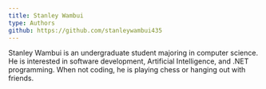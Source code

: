 ```yaml
---
title: Stanley Wambui
type: Authors
github: https://github.com/stanleywambui435
---
```

Stanley Wambui is an undergraduate student majoring in computer science. He is interested in software development, Artificial Intelligence, and .NET programming. When not coding, he is playing chess or hanging out with friends.